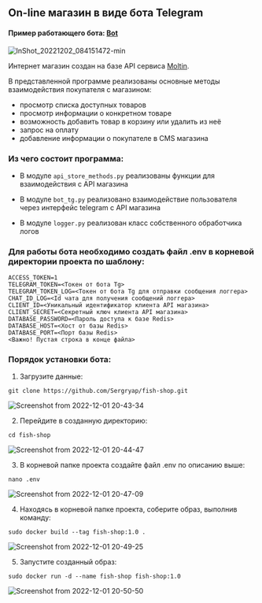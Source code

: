 ## On-line магазин в виде бота Telegram
#### Пример работающего бота: [Bot](https://t.me/fish_sergryap_bot)
![InShot_20221202_084151472-min](https://user-images.githubusercontent.com/99894266/205211114-6be8fa90-f683-4990-85e1-f06a69b238a4.gif)

Интернет магазин создан на базе API сервиса [Moltin](https://www.moltin.com/).

В представленной программе реализованы основные методы взаимодействия покупателя с магазином:

* просмотр списка доступных товаров
* просмотр информации о конкретном товаре
* возможность добавить товар в корзину или удалить из неё
* запрос на оплату
* добавление информации о покупателе в CMS магазина

### Из чего состоит программа:

* В модуле `api_store_methods.py` реализованы функции для взаимодействия с API магазина

* В модуле `bot_tg.py` реализовано взаимодействие пользователя через интерфейс telegram с API магазина

* В модуле `logger.py` реализован класс собственного обработчика логов


### Для работы бота необходимо создать файл .env в корневой директории проекта по шаблону:

```
ACCESS_TOKEN=1
TELEGRAM_TOKEN=<Токен от бота Tg>
TELEGRAM_TOKEN_LOG=<Токен от бота Tg для отправки сообщения логгера>
CHAT_ID_LOG=<Id чата для получения сообщений логгера>
CLIENT_ID=<Уникальный идентификатор клиента API магазина>
CLIENT_SECRET=<Секретный ключ клиента API магазина>
DATABASE_PASSWORD=<Пароль доступа к базе Redis>
DATABASE_HOST=<Хост от базы Redis>
DATABASE_PORT=<Порт базы Redis>
<Важно! Пустая строка в конце файла>
```

### Порядок установки бота:

1. Загрузите данные:

```
git clone https://github.com/Sergryap/fish-shop.git
```
![Screenshot from 2022-12-01 20-43-34](https://user-images.githubusercontent.com/99894266/205098423-0c6f9745-be6c-4e60-8322-71b292d5c9df.png)

2. Перейдите в созданную директорию:

```
cd fish-shop
```
![Screenshot from 2022-12-01 20-44-47](https://user-images.githubusercontent.com/99894266/205098557-58566d96-f64a-47cb-87b1-f796ca478dcf.png)

3. В корневой папке проекта создайте файл .env по описанию выше:

```
nano .env
```
![Screenshot from 2022-12-01 20-47-09](https://user-images.githubusercontent.com/99894266/205098658-142d043d-af4c-4f3f-a418-33ae3045142e.png)


4. Находясь в корневой папке проекта, соберите образ, выполнив команду:

```
sudo docker build --tag fish-shop:1.0 .
```
![Screenshot from 2022-12-01 20-49-25](https://user-images.githubusercontent.com/99894266/205098769-7d2562b5-3cb8-4aec-93e3-0c6436055c44.png)

5. Запустите созданный образ:

```
sudo docker run -d --name fish-shop fish-shop:1.0
```
![Screenshot from 2022-12-01 20-50-50](https://user-images.githubusercontent.com/99894266/205098857-fe945673-459d-4a38-ac8c-36b26c9b509e.png)
